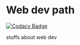 # Web dev path

[![Codacy Badge](https://api.codacy.com/project/badge/Grade/7b8003b7f18b417383230b70c18c5723)](https://www.codacy.com/app/alexNeto/web-dev-path?utm_source=github.com&amp;utm_medium=referral&amp;utm_content=alexNeto/web-dev-path&amp;utm_campaign=Badge_Grade)

stuffs about web dev

